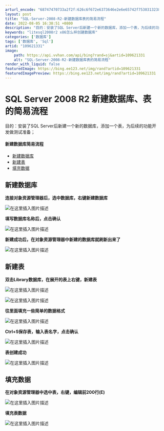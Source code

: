 ```yaml
---
arturl_encode: "68747470733a2f2f:626c6f672e6373646e2e6e65742f753031323830313135332f:61727469636c652f64657461696c732f313039363231333331"
layout: post
title: "SQL-Server-2008-R2-新建数据库表的简易流程"
date: 2022-08-05 16:38:51 +0800
description: "目的：安装了SQL Server后新建一个新的数据库，添加一个表，为后续的功能做测试准备；_lite"
keywords: "litesql2008r2 x86怎么样创建数据库"
categories: ['数据库']
tags: ['数据库', 'Sql']
artid: "109621331"
image:
    path: https://api.vvhan.com/api/bing?rand=sj&artid=109621331
    alt: "SQL-Server-2008-R2-新建数据库表的简易流程"
render_with_liquid: false
featuredImage: https://bing.ee123.net/img/rand?artid=109621331
featuredImagePreview: https://bing.ee123.net/img/rand?artid=109621331
---
```


# SQL Server 2008 R2 新建数据库、表的简易流程

目的：安装了SQL Server后新建一个新的数据库，添加一个表，为后续的功能开发做测试准备；

#### 新建数据库简易流程

* [新建数据库](#_4)
* [新建表](#_12)
* [填充数据](#_22)

## 新建数据库

**连接对象资源管理器后，选中数据库，右键新建数据库**
  
![在这里插入图片描述](https://i-blog.csdnimg.cn/blog_migrate/6b74db643cc40e8aabb91430787bbb73.png#pic_center)
  
**填写数据库名称后，点击确认**
  
![在这里插入图片描述](https://i-blog.csdnimg.cn/blog_migrate/1c1795f89642b17b4756c610d85bd2c3.png#pic_center)
  
**新建成功后，在对象资源管理器中新建的数据库就刷新出来了**
  
![在这里插入图片描述](https://i-blog.csdnimg.cn/blog_migrate/35decf6683b6fe73c18912031439f60d.png#pic_center)

## 新建表

**双击Library数据库，在展开的表上右键，新建表**
  
![在这里插入图片描述](https://i-blog.csdnimg.cn/blog_migrate/b4dd72efbe792788e0f376cc5c15698a.png#pic_center)
  
![在这里插入图片描述](https://i-blog.csdnimg.cn/blog_migrate/71697b9b917b0190948680ea64cfc55f.png#pic_center)
  
**往里面填充一些简单的数据格式**
  
![在这里插入图片描述](https://i-blog.csdnimg.cn/blog_migrate/59c4dfbd4cc2148c671f540c7f69e6d1.png#pic_center)
  
**Ctrl+S保存表，输入表名字，点击确认**
  
![在这里插入图片描述](https://i-blog.csdnimg.cn/blog_migrate/509c773b5a64415b0c3bd9117c8c9484.png#pic_center)
  
**表创建成功**
  
![在这里插入图片描述](https://i-blog.csdnimg.cn/blog_migrate/51d31447b9492655598b4e6d6fd1135b.png#pic_center)

## 填充数据

**在对象资源管理器中选中表，右键，编辑前200行(E)**
  
![在这里插入图片描述](https://i-blog.csdnimg.cn/blog_migrate/72ed44cb30286435c28493264a370e13.png#pic_center)
  
**填充表数据**
  
![在这里插入图片描述](https://i-blog.csdnimg.cn/blog_migrate/0ee2c34ff0ad08d87884f43306722694.png#pic_center)